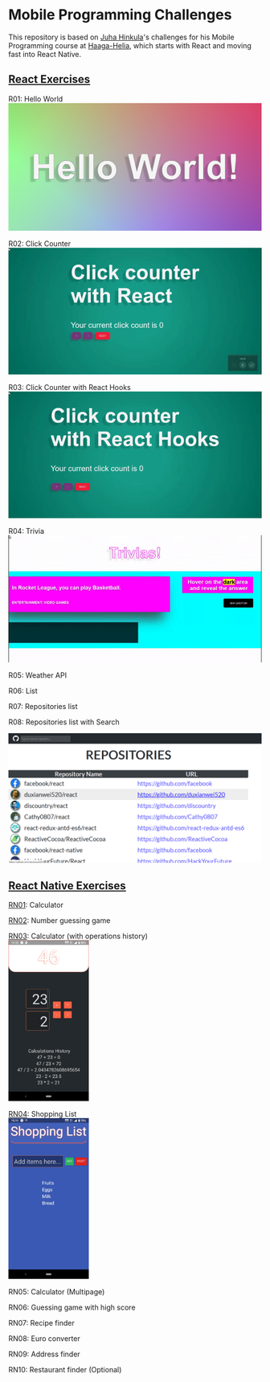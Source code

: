 # Mobile Programming Challenges
This repository is based on [Juha Hinkula](http://juhahinkula.github.io/juhahinkula.github.io/aboutme/)'s challenges for his Mobile Programming course at [Haaga-Helia](http://www.haaga-helia.fi/en/frontpage), which starts with React and moving fast into React Native.  

## [React Exercises](https://github.com/Claudiferock/Mobile-Programming/tree/master/React)
R01: Hello World  
<a href="https://raw.githubusercontent.com/Claudiferock/Mobile-Programming/master/img/R01.png"><img src="https://raw.githubusercontent.com/Claudiferock/Mobile-Programming/master/img/R01.png" alt="Screenshot of simple 'hello world' react app" width="512"/></a>


R02: Click Counter  
<a href="https://raw.githubusercontent.com/Claudiferock/Mobile-Programming/master/img/R02.gif"><img src="https://raw.githubusercontent.com/Claudiferock/Mobile-Programming/master/img/R02.gif" alt="Screenshot of click counter app" width="512"/></a>


R03: Click Counter with React Hooks  
<a href="https://raw.githubusercontent.com/Claudiferock/Mobile-Programming/master/img/R03.gif"><img src="https://raw.githubusercontent.com/Claudiferock/Mobile-Programming/master/img/R03.gif" alt="Screenshot of click counter app using React Hooks" width="512"/></a>


R04: Trivia  
<a href="https://raw.githubusercontent.com/Claudiferock/Mobile-Programming/master/img/R04.gif"><img src="https://raw.githubusercontent.com/Claudiferock/Mobile-Programming/master/img/R04.gif" alt="Screenshot of Trivia app" width="512"/></a>


R05: Weather API


R06: List


R07: Repositories list


R08: Repositories list with Search


<a href="https://raw.githubusercontent.com/Claudiferock/Mobile-Programming/master/img/R08.png"><img src="https://raw.githubusercontent.com/Claudiferock/Mobile-Programming/master/img/R08.png" alt="Screenshot of Repositories List app with Search functionality" width="512"/></a>  


## [React Native Exercises](https://github.com/Claudiferock/Mobile-Programming/tree/master/React-Native)
[RN01](https://github.com/Claudiferock/Mobile-Programming/tree/master/React-Native/01calculator): Calculator


[RN02](https://github.com/Claudiferock/Mobile-Programming/tree/master/React-Native/02numberGuessingGame): Number guessing game


[RN03](https://github.com/Claudiferock/Mobile-Programming/tree/master/React-Native/03historicCalculator): Calculator (with operations history)  
<a href="https://raw.githubusercontent.com/Claudiferock/Mobile-Programming/master/img/RN03.jpeg"><img src="https://raw.githubusercontent.com/Claudiferock/Mobile-Programming/master/img/RN03.jpeg" alt="Screenshot of React Native Calculator app with operations history" width="160"/></a>


[RN04](https://github.com/Claudiferock/Mobile-Programming/tree/master/React-Native/04shoppingList): Shopping List  
<a href="https://raw.githubusercontent.com/Claudiferock/Mobile-Programming/master/img/RN04.jpeg"><img src="https://raw.githubusercontent.com/Claudiferock/Mobile-Programming/master/img/RN04.jpeg" alt="Screenshot of React Native shopping list app" width="160"/></a>


RN05: Calculator (Multipage)


RN06: Guessing game with high score


RN07: Recipe finder


RN08: Euro converter


RN09: Address finder


RN10: Restaurant finder (Optional)
